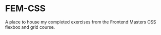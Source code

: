 # FEM-CSS
A place to house my completed exercises from the Frontend Masters CSS flexbox and grid course.
